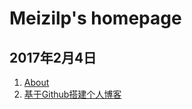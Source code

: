 # Meizilp's homepage

## 2017年2月4日

1. [About](2017/020400about)
1. [基于Github搭建个人博客](2017/020401build_blog_with_github)
